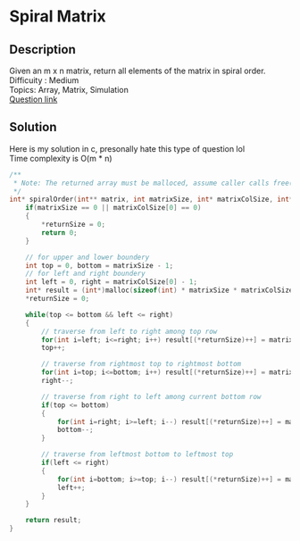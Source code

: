 # Spiral Matrix

## Description
Given an m x n matrix, return all elements of the matrix in spiral order.
<br>Difficuity : Medium
<br>Topics: Array, Matrix, Simulation
<br>[Question link](https://leetcode.com/problems/spiral-matrix/description/)

## Solution
Here is my solution in c, presonally hate this type of question lol
<br>Time complexity is O(m * n)
```C
/**
 * Note: The returned array must be malloced, assume caller calls free().
 */
int* spiralOrder(int** matrix, int matrixSize, int* matrixColSize, int* returnSize) {
    if(matrixSize == 0 || matrixColSize[0] == 0)
    {
        *returnSize = 0;
        return 0;
    }

    // for upper and lower boundery
    int top = 0, bottom = matrixSize - 1;
    // for left and right boundery
    int left = 0, right = matrixColSize[0] - 1;
    int* result = (int*)malloc(sizeof(int) * matrixSize * matrixColSize[0]);
    *returnSize = 0;

    while(top <= bottom && left <= right)
    {
        // traverse from left to right among top row
        for(int i=left; i<=right; i++) result[(*returnSize)++] = matrix[top][i];
        top++;

        // traverse from rightmost top to rightmost bottom
        for(int i=top; i<=bottom; i++) result[(*returnSize)++] = matrix[i][right];
        right--;

        // traverse from right to left among current bottom row
        if(top <= bottom)
        {
            for(int i=right; i>=left; i--) result[(*returnSize)++] = matrix[bottom][i];
            bottom--;
        }

        // traverse from leftmost bottom to leftmost top
        if(left <= right)
        {
            for(int i=bottom; i>=top; i--) result[(*returnSize)++] = matrix[i][left];
            left++;
        }
    }

    return result;
}
```
